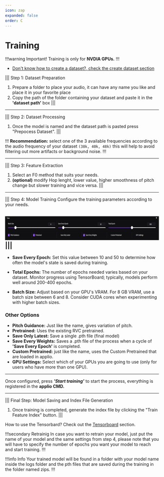 ```yaml
---
icon: zap
expanded: false
order: C
---
```



# Training

!!!warning Important!
Training is only for **NVDIA GPUs.**
!!!
- [Don't know how to create a dataset?, check the create dataset section](/create-datasets\How-to-create-datasets.md/)

||| Step 1: Dataset Preparation
1. Prepare a folder to place your audio, it can have any name you like and place it in your favorite place
2. Copy the path of the folder containing your dataset and paste it in the **'dataset path'** box
|||


---
||| Step 2: Dataset Processing
1. Once the model is named and the dataset path is pasted press "Prepocess Dataset".
|||

!!!
**Recommendation:** select one of the 3 available frequencies according to the audio frequency of your dataset `(38k, 40k, 48k)` this will help to avoid filtering out more artifacts or background noise.
!!!

--- 
||| Step 3: Feature Extraction
1. Select an F0 method that suits your needs.
2. **(optional)** modify Hop lenght, lower value, higher smoothness of pitch change but slower training and vice versa.
|||

---
||| Step 4: Model Training
Configure the training parameters according to your needs.

 ![](/assets/training_example.png)
|||
---
- **Save Every Epoch:** Set this value between 10 and 50 to determine how often the model's state is saved during training.

- **Total Epochs:** The number of epochs needed varies based on your dataset. Monitor progress using TensorBoard; typically, models perform well around 200-400 epochs.

-  **Batch Size:** Adjust based on your GPU's VRAM. For 8 GB VRAM, use a batch size between 6 and 8. Consider CUDA cores when experimenting with higher batch sizes.

### Other Options

- **Pitch Guidance:** Just like the name, gives variation of pitch.
- **Pretrained:** Uses the existing RVC pretrained.
- **Save Only Latest:** Save a single .pth file (final model)
- **Save Every Weights:** Saves a .pth file of the process when a cycle of **'Save Every Epoch'** is completed.
- **Custom Pretrained:** just like the name, uses the Custom Pretrained that are loaded in applio.
- **GPU Settings:** Select which of your GPUs you are going to use (only for users who have more than one GPU).

---
Once configured, press **_'Start training'_** to start the process, everything is registered in the **applio CMD.**

---
||| Final Step: Model Saving and Index File Generation
1. Once training is completed, generate the index file by clicking the "Train Feature Index" button.
|||

How to use the Tensorbard? Check out the [Tensorboard](./tensorboard.md) section.

!!!secondary Retrainig
In case you want to retrain your model, just put the name of your model and the same settings from step 4, please note that you will have to specify the number of epochs you want your model to reach and start training.
!!!

!!!info Info
Your trained model will be found in a folder with your model name inside the logs folder and the pth files that are saved during the training in the folder named zips.
!!!
